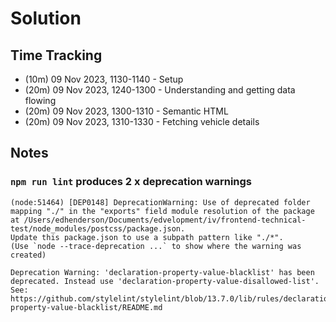 # Solution

## Time Tracking

- (10m) 09 Nov 2023, 1130-1140 - Setup
- (20m) 09 Nov 2023, 1240-1300 - Understanding and getting data flowing
- (20m) 09 Nov 2023, 1300-1310 - Semantic HTML
- (20m) 09 Nov 2023, 1310-1330 - Fetching vehicle details

## Notes

### `npm run lint` produces 2 x deprecation warnings

```
(node:51464) [DEP0148] DeprecationWarning: Use of deprecated folder mapping "./" in the "exports" field module resolution of the package at /Users/edhenderson/Documents/edvelopment/iv/frontend-technical-test/node_modules/postcss/package.json.
Update this package.json to use a subpath pattern like "./*".
(Use `node --trace-deprecation ...` to show where the warning was created)

Deprecation Warning: 'declaration-property-value-blacklist' has been deprecated. Instead use 'declaration-property-value-disallowed-list'. See: https://github.com/stylelint/stylelint/blob/13.7.0/lib/rules/declaration-property-value-blacklist/README.md
```

